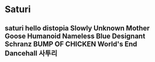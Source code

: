 # Saturi
saturi
hello distopia
Slowly
Unknown Mother Goose
Humanoid
Nameless Blue
Designant
Schranz
BUMP OF CHICKEN
World's End Dancehall
사투리
-------------------------------------------------------




